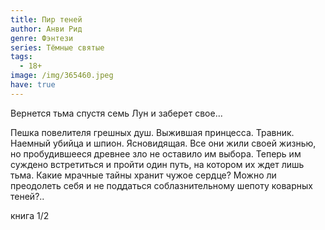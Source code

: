 ```yaml
---
title: Пир теней
author: Анви Рид
genre: Фэнтези
series: Тёмные святые
tags:
  - 18+
image: /img/365460.jpeg
have: true
---
```

Вернется тьма спустя семь Лун и заберет свое...

Пешка повелителя грешных душ. Выжившая принцесса. Травник. Наемный убийца и шпион. Ясновидящая. Все они жили своей жизнью, но пробудившееся древнее зло не оставило им выбора. Теперь им суждено встретиться и пройти один путь, на котором их ждет лишь тьма. Какие мрачные тайны хранит чужое сердце? Можно ли преодолеть себя и не поддаться соблазнительному шепоту коварных теней?..

книга 1/2